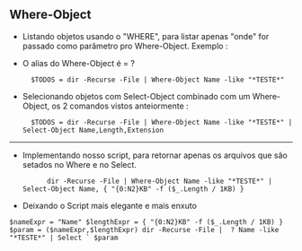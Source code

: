 Where-Object
--------------

- Listando objetos usando o "WHERE", para listar apenas "onde" for passado como parâmetro pro Where-Object. Exemplo :
- O alias do Where-Object é = ?


		$TODOS = dir -Recurse -File | Where-Object Name -like "*TESTE*"


- Selecionando objetos com Select-Object combinado com um Where-Object, os 2 comandos vistos anteiormente :


		$TODOS = dir -Recurse -File | Where-Object Name -like "*TESTE*" | Select-Object Name,Length,Extension 


------



- Implementando nosso script, para retornar apenas os arquivos que são setados no Where e no Select.


			dir -Recurse -File | Where-Object Name -like "*TESTE*" | Select-Object Name, { "{0:N2}KB" -f ($_.Length / 1KB) }



- Deixando o Script mais elegante e mais enxuto

``
	$nameExpr = "Name"
	$lengthExpr = { "{0:N2}KB" -f ($_.Length / 1KB) }
	$param = ($nameExpr,$lengthExpr)
	dir -Recurse -File | 
	    ? Name -like "*TESTE*" |
	     Select `
	        $param
``
